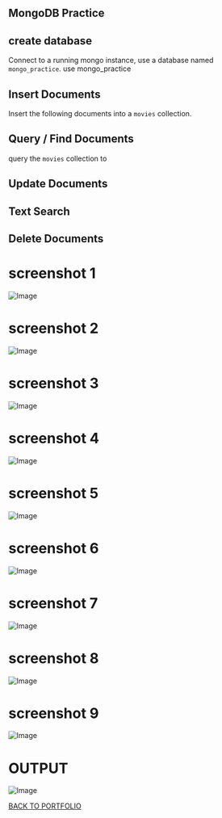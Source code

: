 ## MongoDB Practice

## create database
Connect to a running mongo instance, use a database named `mongo_practice`.
use mongo_practice

## Insert Documents
Insert the following documents into a `movies` collection.

## Query / Find Documents
query the `movies` collection to

## Update Documents

## Text Search

## Delete Documents

# screenshot 1
![Image](https://github.com/user-attachments/assets/0f9dbf54-7c45-4bbd-944c-7f37f26a8b2f)

# screenshot 2  
![Image](https://github.com/user-attachments/assets/b5ba9551-dbfa-4a0c-bbc8-e1ea2bf3a076)

# screenshot 3
![Image](https://github.com/user-attachments/assets/6397265f-53fc-4020-ba82-e1dc3134bb9c)

# screenshot 4
![Image](https://github.com/user-attachments/assets/75e5fe6c-6b6e-492b-bdbb-44d9fd7575a6)

# screenshot 5
![Image](https://github.com/user-attachments/assets/1a9f4116-1fd8-41d8-9a39-e5330892abd5)

# screenshot 6
![Image](https://github.com/user-attachments/assets/29940f0e-2a4f-485c-91e8-e2e05078e23f)

# screenshot 7
![Image](https://github.com/user-attachments/assets/89ee1f24-debe-4a2b-98ad-9ddb64520345)

# screenshot 8
![Image](https://github.com/user-attachments/assets/968fd038-1393-4c08-8228-6732e753234e)

# screenshot 9
![Image](https://github.com/user-attachments/assets/0e6967da-5703-4380-8053-1310f7504d01)

# OUTPUT
![Image](https://github.com/user-attachments/assets/0114f887-de27-47bc-baf1-1b6f97ea1849)

[BACK TO PORTFOLIO](https://zomue.github.io/)
